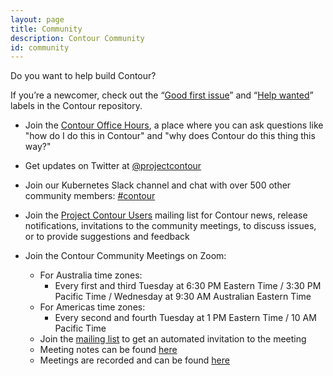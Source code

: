 ```yaml
---
layout: page
title: Community
description: Contour Community
id: community
---
```

Do you want to help build Contour?

If you’re a newcomer, check out the “[Good first issue][1]” and “[Help wanted][2]” labels in the Contour repository.

* Join the [Contour Office Hours](https://github.com/projectcontour/community/wiki/Office-Hours), a place where you can ask questions like "how do I do this in Contour"
and "why does Contour do this thing this way?"

* Get updates on Twitter at [@projectcontour][3]

* Join our Kubernetes Slack channel and chat with over 500 other community members: [#contour][4]

* Join the [Project Contour Users][7] mailing list for Contour news, release notifications, invitations to the community meetings, to discuss issues, or to provide suggestions and feedback

* Join the Contour Community Meetings on Zoom:
  * For Australia time zones:
    * Every first and third Tuesday at 6:30 PM Eastern Time / 3:30 PM Pacific Time / Wednesday at 9:30 AM Australian Eastern Time
  * For Americas time zones:
    * Every second and fourth Tuesday at 1 PM Eastern Time / 10 AM Pacific Time
  * Join the [mailing list][7] to get an automated invitation to the meeting
  * Meeting notes can be found [here][5]
  * Meetings are recorded and can be found [here][6]

[1]: {{site.github.repository_url}}/issues?q=is%3Aopen+is%3Aissue+label%3A%22Good+first+issue%22
[2]: {{site.github.repository_url}}/issues?utf8=%E2%9C%93&q=is%3Aopen+is%3Aissue+label%3A%22Help+wanted%22+
[3]: {{site.footer_social_links.Twitter.url}}
[4]: {{site.footer_social_links.Slack.url}}
[5]: https://hackmd.io/84Xbl4WBTpm7OBhaOAsSiw
[6]: https://www.youtube.com/playlist?list=PLk2K7YhXu5KtYU1UGEYNC8ApH5gsWihDJ
[7]: https://lists.cncf.io/g/cncf-contour-users/
